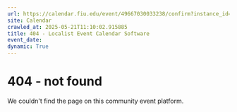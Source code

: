 ```yaml
---
url: https://calendar.fiu.edu/event/49667030033238/confirm?instance_id=49667030036311&return=https%3A%2F%2Fcalendar.fiu.edu%2F
site: Calendar
crawled_at: 2025-05-21T11:10:02.915885
title: 404 - Localist Event Calendar Software
event_date: 
dynamic: True
---
```


# 404 - not found
We couldn't find the page on this community event platform.
